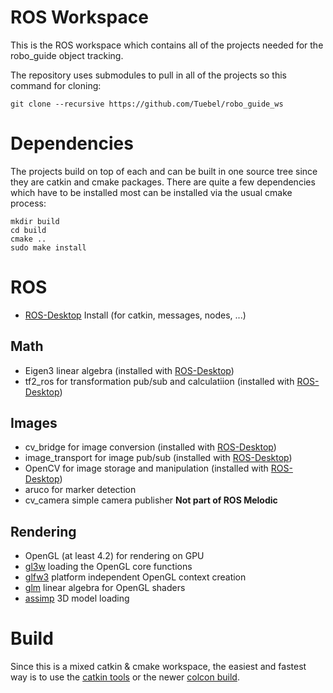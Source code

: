# ROS Workspace
This is the ROS workspace which contains all of the projects needed for the
robo_guide object tracking.

The repository uses submodules to pull in all of the projects so this command
for cloning:

`git clone --recursive https://github.com/Tuebel/robo_guide_ws`

# Dependencies
The projects build on top of each and can be built in one source tree since they
are catkin and cmake packages. There are quite a few dependencies which have to
be installed most can be installed via the usual cmake process:
```
mkdir build
cd build
cmake ..
sudo make install
```

# ROS
- [ROS-Desktop](http://wiki.ros.org/melodic) Install (for catkin, messages, nodes, ...)

## Math
- Eigen3 linear algebra (installed with [ROS-Desktop](http://wiki.ros.org/melodic))
- tf2_ros for transformation pub/sub and calculatiion (installed with [ROS-Desktop](http://wiki.ros.org/melodic))

## Images
- cv_bridge for image conversion (installed with [ROS-Desktop](http://wiki.ros.org/melodic))
- image_transport for image pub/sub (installed with [ROS-Desktop](http://wiki.ros.org/melodic))
- OpenCV for image storage and manipulation (installed with [ROS-Desktop](http://wiki.ros.org/melodic))
- aruco for marker detection
- cv_camera simple camera publisher **Not part of ROS Melodic**

## Rendering
- OpenGL (at least 4.2) for rendering on GPU
- [gl3w](https://github.com/skaslev/gl3w) loading the OpenGL core functions
- [glfw3](https://www.glfw.org/) platform independent OpenGL context creation
- [glm](https://glm.g-truc.net/) linear algebra for OpenGL shaders
- [assimp](http://www.assimp.org/) 3D model loading

# Build
Since this is a mixed catkin & cmake workspace, the easiest and fastest way is
to use the [catkin tools](https://catkin-tools.readthedocs.io/en/latest/) or the
newer [colcon build](https://colcon.readthedocs.io/en/latest/user/quick-start.html).
